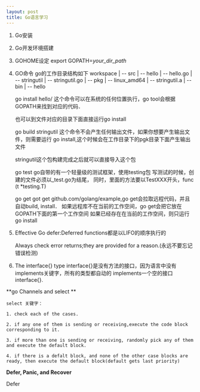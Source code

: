 ```yaml
---
layout: post
title: Go语言学习
---
```


1. Go安装
   
2. Go开发环境搭建

3. GOHOME设定
    export GOPATH=*your_dir_path*    

4. GO命令
    go的工作目录结构如下
    workspace
    | -- src
        | -- hello
            | -- hello.go
        | -- stringutil
            | -- stringutil.go
    | -- pkg
        | -- linux_amd64
            | -- stringutil.a
    | -- bin
        | -- hello
    
    go install hello/
    这个命令可以在系统的任何位置执行，go tool会根据GOPATH来找到对应的代码．

    也可以到文件对应的目录下面直接运行go install

    go build stringutil
    这个命令不会产生任何输出文件，如果你想要产生输出文件，则需要运行
    go install,这个时候会在工作目录下的pgk目录下面产生输出文件

    stringutil这个包构建完成之后就可以直接导入这个包

    go test
    go自带的有一个轻量级的测试框架，使用testing包
    写测试的时候，创建的文件必须以_test.go为结尾，
    同时，里面的方法要以TestXXX开头，func (t *testing.T)

    go get
    got get github.com/golang/example,go get会拉取远程代码，并且
    自动build, install．
    如果远程库不在当前的工作空间，go get会把它放在GOPATH下面的第一个工作空间
    如果已经存在在当前的工作空间，则只运行go install

5. Effective Go
    defer:Deferred functions都是以LIFO的顺序执行的

    Always check error returns;they are provided for a reason.(永远不要忘记错误检测)


6. The interface{} type 
    interface{}是没有方法的接口，因为语言中没有implements关键字，所有的类型都自动的
    implements一个空的接口interface{}.

**go Channels and select **

    select 关键字：
    
    1. check each of the cases.

    2. if any one of them is sending or receiving,execute the code block corresponding to it.

    3. if more than one is sending or receiving, randomly pick any of them and execute the default block.

    4. if there is a defalt block, and none of the other case blocks are ready, then execute the default block(default gets last priority)

**Defer, Panic, and Recover**

Defer 
